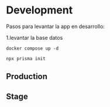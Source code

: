 # Development

Pasos para levantar la app en desarrollo:

1.levantar la base datos

```
docker compose up -d
```
```
npx prisma init
```



## Production

## Stage
